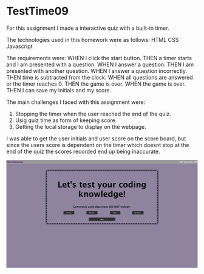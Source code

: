 # TestTime09

For this assignment I made a interactive quiz with a built-in timer.

The technologies used in this homework were as follows:
HTML
CSS
Javascript

The requirements were:
WHEN I click the start button.
THEN a timer starts and I am presented with a question.
WHEN I answer a question.
THEN I am presented with another question.
WHEN I answer a question incorrectly.
THEN time is subtracted from the clock.
WHEN all questions are answered or the timer reaches 0.
THEN the game is over.
WHEN the game is over.
THEN I can save my initials and my score.

The main challenges I faced with this assignment were:

1. Stopping the timer when the user reached the end of the quiz.
2. Usig quiz time as form of keeping score.
3. Getting the local storage to display on the webpage.

I was able to get the user initials and user score on the score board, but since the users score is dependent on the timer which doesnt stop at the end of the quiz the scores recorded end up being inaccurate.

![Screenshot](./assets/images/qz.png)
